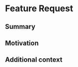 # Feature Request

## Summary

<!-- One paragraph explanation of the feature. -->

## Motivation

<!-- Why are we doing this? What use cases does it support? What is the expected outcome? -->

## Additional context

<!-- Add any other context or screenshots about the feature request here. -->